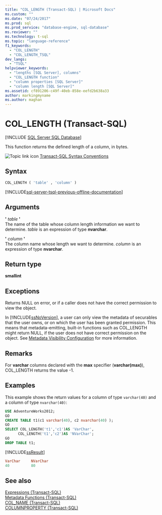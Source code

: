 ```yaml
---
title: "COL_LENGTH (Transact-SQL) | Microsoft Docs"
ms.custom: ""
ms.date: "07/24/2017"
ms.prod: sql
ms.prod_service: "database-engine, sql-database"
ms.reviewer: ""
ms.technology: t-sql
ms.topic: "language-reference"
f1_keywords: 
  - "COL_LENGTH"
  - "COL_LENGTH_TSQL"
dev_langs: 
  - "TSQL"
helpviewer_keywords: 
  - "lengths [SQL Server], columns"
  - "COL_LENGTH function"
  - "column properties [SQL Server]"
  - "column length [SQL Server]"
ms.assetid: cf891206-c49f-40eb-858e-eefd2b638a33
author: markingmyname
ms.author: maghan
---
```

# COL_LENGTH (Transact-SQL)
[!INCLUDE [SQL Server SQL Database](../../includes/applies-to-version/sql-asdb.md)]

This function returns the defined length of a column, in bytes.
  
![Topic link icon](../../database-engine/configure-windows/media/topic-link.gif "Topic link icon") [Transact-SQL Syntax Conventions](../../t-sql/language-elements/transact-sql-syntax-conventions-transact-sql.md)
  
## Syntax  
  
```sql
COL_LENGTH ( 'table' , 'column' )   
```  
  
[!INCLUDE[sql-server-tsql-previous-offline-documentation](../../includes/sql-server-tsql-previous-offline-documentation.md)]

## Arguments
**'** *table* **'**  
The name of the table whose column length information we want to determine. *table* is an expression of type **nvarchar**.
  
**'** *column* **'**  
The column name whose length we want to determine. *column* is an expression of type **nvarchar**.
  
## Return type
**smallint**
  
## Exceptions  
Returns NULL on error, or if a caller does not have the correct permission to view the object.
  
In [!INCLUDE[ssNoVersion](../../includes/ssnoversion-md.md)], a user can only view the metadata of securables that the user owns, or on which the user has been granted permission. This means that metadata-emitting, built-in functions such as COL_LENGTH might return NULL, if the user does not have correct permission on the object. See [Metadata Visibility Configuration](../../relational-databases/security/metadata-visibility-configuration.md) for more information.
  
## Remarks  
For **varchar** columns declared with the **max** specifier (**varchar(max)**), COL_LENGTH returns the value -1.
  
## Examples  
This example shows the return values for a column of type `varchar(40)` and a column of type `nvarchar(40)`:
  
```sql
USE AdventureWorks2012;  
GO  
CREATE TABLE t1(c1 varchar(40), c2 nvarchar(40) );  
GO  
SELECT COL_LENGTH('t1','c1')AS 'VarChar',  
      COL_LENGTH('t1','c2')AS 'NVarChar';  
GO  
DROP TABLE t1;  
```  
  
[!INCLUDE[ssResult](../../includes/ssresult-md.md)]
  
```sql
VarChar     NVarChar  
40          80  
```  
  
## See also
[Expressions &#40;Transact-SQL&#41;](../../t-sql/language-elements/expressions-transact-sql.md)  
[Metadata Functions &#40;Transact-SQL&#41;](../../t-sql/functions/metadata-functions-transact-sql.md)  
[COL_NAME &#40;Transact-SQL&#41;](../../t-sql/functions/col-name-transact-sql.md)  
[COLUMNPROPERTY &#40;Transact-SQL&#41;](../../t-sql/functions/columnproperty-transact-sql.md)
  
  
